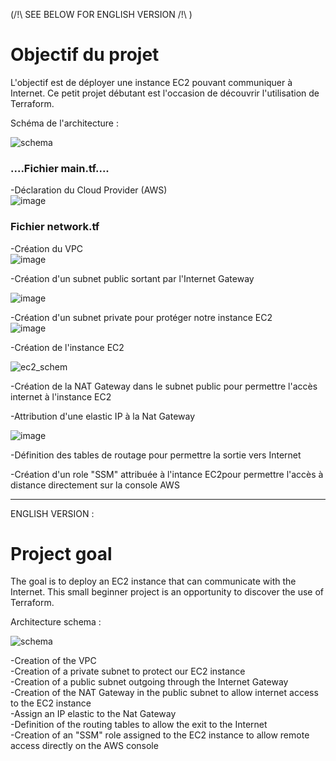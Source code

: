 (/!\ SEE BELOW FOR ENGLISH VERSION /!\ )

# Objectif du projet #

L'objectif est de déployer une instance EC2 pouvant communiquer à Internet. Ce petit projet débutant est l'occasion de découvrir l'utilisation de Terraform.



Schéma de l'architecture :

![schema](https://user-images.githubusercontent.com/97849927/202782014-ed5c7e28-75c1-4486-9f5d-614715752fcf.png)

### ....Fichier main.tf.... ###
-Déclaration du Cloud Provider (AWS)  
![image](https://user-images.githubusercontent.com/97849927/202905079-81198c45-7995-48bf-8973-7d6814c6497a.png)  

### Fichier network.tf ###

-Création du VPC   
![image](https://user-images.githubusercontent.com/97849927/202808008-a884d700-8b75-412d-9543-5fd641c52c0e.png)

-Création d'un subnet public sortant par l'Internet Gateway  

![image](https://user-images.githubusercontent.com/97849927/202808119-a4702afe-9f7a-474c-bf8b-02614c88fa57.png)


-Création d'un subnet private pour protéger notre instance EC2  
![image](https://user-images.githubusercontent.com/97849927/202808068-c9fed2e0-5538-4186-9084-313ef5f9ddd7.png)

-Création de l'instance EC2

![ec2_schem](https://user-images.githubusercontent.com/97849927/202905014-49ca1fc9-3de9-4fdc-ba19-36cc575cffdc.jpg)


-Création de la NAT Gateway dans le subnet public pour permettre l'accès internet à l'instance EC2  


-Attribution d'une elastic IP à la Nat Gateway  

![image](https://user-images.githubusercontent.com/97849927/202808234-7faaceab-c439-449a-8bf8-7180d40f9f24.png)

-Définition des tables de routage pour permettre la sortie vers Internet  


-Création d'un role "SSM" attribuée à l'intance EC2pour permettre l'accès à distance directement sur la console AWS  


----------------------------------------------------------------------------------------------------------------------------------------------------

ENGLISH VERSION :

# Project goal #



The goal is to deploy an EC2 instance that can communicate with the Internet. This small beginner project is an opportunity to discover the use of Terraform.



Architecture schema :

![schema](https://user-images.githubusercontent.com/97849927/202782014-ed5c7e28-75c1-4486-9f5d-614715752fcf.png)


-Creation of the VPC   
-Creation of a private subnet to protect our EC2 instance  
-Creation of a public subnet outgoing through the Internet Gateway  
-Creation of the NAT Gateway in the public subnet to allow internet access to the EC2 instance  
-Assign an IP elastic to the Nat Gateway  
-Definition of the routing tables to allow the exit to the Internet  
-Creation of an "SSM" role assigned to the EC2 instance to allow remote access directly on the AWS console  


